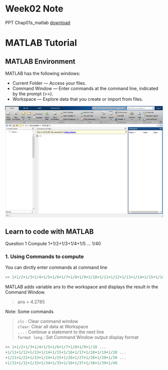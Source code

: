 # Week02 Note

PPT Chap01s_matlab [download](https://github.com/jack1012/CP2018/raw/master/week02_0305/Chap01s_matlab.pdf )

# MATLAB Tutorial

## MATLAB	Environment
MATLAB	has	the	following	windows:
- Current Folder — Access your files.
- Command Window — Enter commands at the command line, indicated by the prompt (>>).
- Workspace — Explore data that you create or import from files.

![](https://github.com/jack1012/NA2018Spring/blob/master/0227/desktop.png)


## Learn to code with MATLAB
Question 1 
Compute 1+1/2+1/3+1/4+1/5 ... 1/40

### 1. Using Commands to compute

You can dirctly enter commands at command line
```Matlab
>> 1+1/2+1/3+1/4+1/5+1/6+1/7+1/8+1/9+1/10+1/11+1/12+1/13+1/14+1/15+1/16+1/17+1/18+1/19+1/20+1/21+1/22+1/23+1/24+1/25+1/26+1/27+1/28+1/29+1/30+1/31+1/32+1/33+1/34+1/35+1/36+1/37+1/38+1/39+1/40
```

MATLAB adds variable ans to the workspace and displays the result in the Command Window.
> ans = 4.2785

Note: Some commands 
> `clc` : Clear command window <br>
> `clear`: Clear all data at Workspace <br>
> `...` : Continue a statement to the next line <br> 
> `format long` : Set Command Window output display format  <br> 

```Matlab
>> 1+1/2+1/3+1/4+1/5+1/6+1/7+1/8+1/9+1/10 ... 
+1/11+1/12+1/13+1/14+1/15+1/16+1/17+1/18+1/19+1/20 ...
+1/21+1/22+1/23+1/24+1/25+1/26+1/27+1/28+1/29+1/30 ...
+1/31+1/32+1/33+1/34+1/35+1/36+1/37+1/38+1/39+1/40 
```

